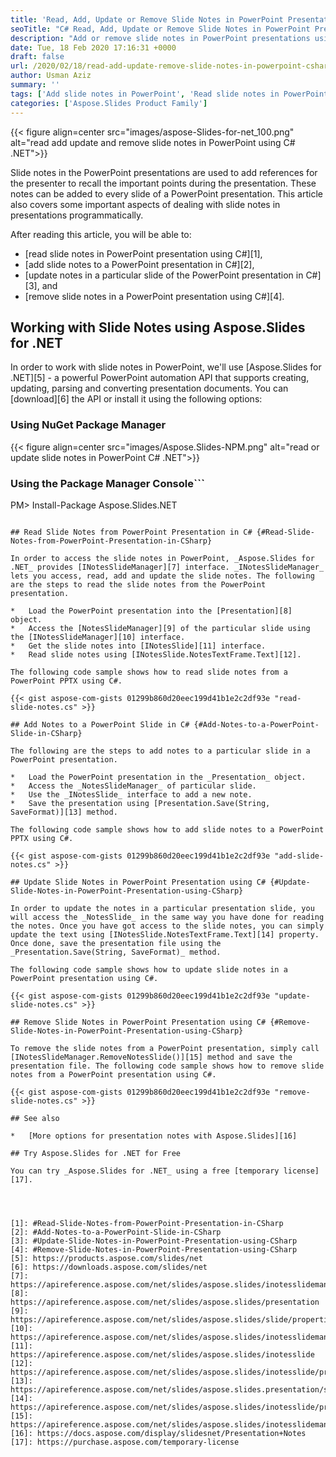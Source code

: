 ```yaml
---
title: 'Read, Add, Update or Remove Slide Notes in PowerPoint Presentations using C#'
seoTitle: "C# Read, Add, Update or Remove Slide Notes in PowerPoint Presentation"
description: "Add or remove slide notes in PowerPoint presentations using C#. Read and update the slide notes in PowerPoint programmatically using C#. C# PowerPoint API."
date: Tue, 18 Feb 2020 17:16:31 +0000
draft: false
url: /2020/02/18/read-add-update-remove-slide-notes-in-powerpoint-csharp-net/
author: Usman Aziz
summary: ''
tags: ['Add slide notes in PowerPoint', 'Read slide notes in PowerPoint', 'Remove slide notes in PowerPoint', 'Update slide notes in PowerPoint']
categories: ['Aspose.Slides Product Family']
---
```




{{< figure align=center src="images/aspose-Slides-for-net_100.png" alt="read add update and remove slide notes in PowerPoint using C# .NET">}}


Slide notes in the PowerPoint presentations are used to add references for the presenter to recall the important points during the presentation. These notes can be added to every slide of a PowerPoint presentation. This article also covers some important aspects of dealing with slide notes in presentations programmatically.

After reading this article, you will be able to:

*   [read slide notes in PowerPoint presentation using C#][1],
*   [add slide notes to a PowerPoint presentation in C#][2],
*   [update notes in a particular slide of the PowerPoint presentation in C#][3], and
*   [remove slide notes in a PowerPoint presentation using C#][4].

## Working with Slide Notes using Aspose.Slides for .NET

In order to work with slide notes in PowerPoint, we'll use [Aspose.Slides for .NET][5] - a powerful PowerPoint automation API that supports creating, updating, parsing and converting presentation documents. You can [download][6] the API or install it using the following options:

### Using NuGet Package Manager



{{< figure align=center src="images/Aspose.Slides-NPM.png" alt="read or update slide notes in PowerPoint C# .NET">}}


### Using the Package Manager Console```
PM> Install-Package Aspose.Slides.NET
```

## Read Slide Notes from PowerPoint Presentation in C# {#Read-Slide-Notes-from-PowerPoint-Presentation-in-CSharp}

In order to access the slide notes in PowerPoint, _Aspose.Slides for .NET_ provides [INotesSlideManager][7] interface. _INotesSlideManager_ lets you access, read, add and update the slide notes. The following are the steps to read the slide notes from the PowerPoint presentation.

*   Load the PowerPoint presentation into the [Presentation][8] object.
*   Access the [NotesSlideManager][9] of the particular slide using the [INotesSlideManager][10] interface.
*   Get the slide notes into [INotesSlide][11] interface.
*   Read slide notes using [INotesSlide.NotesTextFrame.Text][12].

The following code sample shows how to read slide notes from a PowerPoint PPTX using C#.

{{< gist aspose-com-gists 01299b860d20eec199d41b1e2c2df93e "read-slide-notes.cs" >}}

## Add Notes to a PowerPoint Slide in C# {#Add-Notes-to-a-PowerPoint-Slide-in-CSharp}

The following are the steps to add notes to a particular slide in a PowerPoint presentation.

*   Load the PowerPoint presentation in the _Presentation_ object.
*   Access the _NotesSlideManager_ of particular slide.
*   Use the _INotesSlide_ interface to add a new note.
*   Save the presentation using [Presentation.Save(String, SaveFormat)][13] method.

The following code sample shows how to add slide notes to a PowerPoint PPTX using C#.

{{< gist aspose-com-gists 01299b860d20eec199d41b1e2c2df93e "add-slide-notes.cs" >}}

## Update Slide Notes in PowerPoint Presentation using C# {#Update-Slide-Notes-in-PowerPoint-Presentation-using-CSharp}

In order to update the notes in a particular presentation slide, you will access the _NotesSlide_ in the same way you have done for reading the notes. Once you have got access to the slide notes, you can simply update the text using [INotesSlide.NotesTextFrame.Text][14] property. Once done, save the presentation file using the _Presentation.Save(String, SaveFormat)_ method.

The following code sample shows how to update slide notes in a PowerPoint presentation using C#.

{{< gist aspose-com-gists 01299b860d20eec199d41b1e2c2df93e "update-slide-notes.cs" >}}

## Remove Slide Notes in PowerPoint Presentation using C# {#Remove-Slide-Notes-in-PowerPoint-Presentation-using-CSharp}

To remove the slide notes from a PowerPoint presentation, simply call [INotesSlideManager.RemoveNotesSlide()][15] method and save the presentation file. The following code sample shows how to remove slide notes from a PowerPoint presentation using C#.

{{< gist aspose-com-gists 01299b860d20eec199d41b1e2c2df93e "remove-slide-notes.cs" >}}

## See also

*   [More options for presentation notes with Aspose.Slides][16]

## Try Aspose.Slides for .NET for Free

You can try _Aspose.Slides for .NET_ using a free [temporary license][17].




[1]: #Read-Slide-Notes-from-PowerPoint-Presentation-in-CSharp
[2]: #Add-Notes-to-a-PowerPoint-Slide-in-CSharp
[3]: #Update-Slide-Notes-in-PowerPoint-Presentation-using-CSharp
[4]: #Remove-Slide-Notes-in-PowerPoint-Presentation-using-CSharp
[5]: https://products.aspose.com/slides/net
[6]: https://downloads.aspose.com/slides/net
[7]: https://apireference.aspose.com/net/slides/aspose.slides/inotesslidemanager
[8]: https://apireference.aspose.com/net/slides/aspose.slides/presentation
[9]: https://apireference.aspose.com/net/slides/aspose.slides/slide/properties/notesslidemanager
[10]: https://apireference.aspose.com/net/slides/aspose.slides/inotesslidemanager
[11]: https://apireference.aspose.com/net/slides/aspose.slides/inotesslide
[12]: https://apireference.aspose.com/net/slides/aspose.slides/inotesslide/properties/notestextframe
[13]: https://apireference.aspose.com/net/slides/aspose.slides.presentation/save/methods/4
[14]: https://apireference.aspose.com/net/slides/aspose.slides/inotesslide/properties/notestextframe
[15]: https://apireference.aspose.com/net/slides/aspose.slides/inotesslidemanager/methods/removenotesslide
[16]: https://docs.aspose.com/display/slidesnet/Presentation+Notes
[17]: https://purchase.aspose.com/temporary-license





